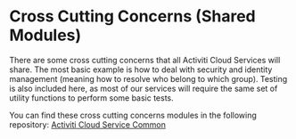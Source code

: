 # Cross Cutting Concerns (Shared Modules)

There are some cross cutting concerns that all Activiti Cloud Services will share. The most basic example is how to deal with security and identity management (meaning how to resolve who belong to which group). Testing is also included here, as most of our services will require the same set of utility functions to perform some basic tests.

You can find these cross cutting concerns modules in the following repository:
[Activiti Cloud Service Common](https://github.com/Activiti/activiti-cloud-service-common/)
